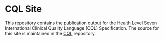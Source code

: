 # CQL Site

This repository contains the publication output for the Health Level Seven International Clinical Quality Language (CQL)  Specification. The source for this site is maintained in the [CQL](cql) repository.